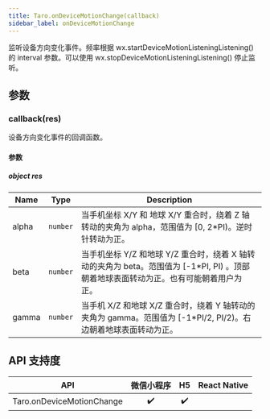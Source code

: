 ```yaml
---
title: Taro.onDeviceMotionChange(callback)
sidebar_label: onDeviceMotionChange
---
```


监听设备方向变化事件。频率根据 wx.startDeviceMotionListeningListening() 的 interval 参数。可以使用 wx.stopDeviceMotionListeningListening() 停止监听。

## 参数

### callback(res)

设备方向变化事件的回调函数。

#### 参数

##### object res

| Name | Type | Description |
| --- | --- | --- |
| alpha | <code>number</code> | 当手机坐标 X/Y 和 地球 X/Y 重合时，绕着 Z 轴转动的夹角为 alpha，范围值为 [0, 2*PI)。逆时针转动为正。 |
| beta | <code>number</code> | 当手机坐标 Y/Z 和地球 Y/Z 重合时，绕着 X 轴转动的夹角为 beta。范围值为 [-1*PI, PI) 。顶部朝着地球表面转动为正。也有可能朝着用户为正。 |
| gamma | <code>number</code> | 当手机 X/Z 和地球 X/Z 重合时，绕着 Y 轴转动的夹角为 gamma。范围值为 [-1*PI/2, PI/2)。右边朝着地球表面转动为正。 |


## API 支持度

| API | 微信小程序 | H5 | React Native |
| :-: | :-: | :-: | :-: |
| Taro.onDeviceMotionChange | ✔️ | ✔️ |  |
